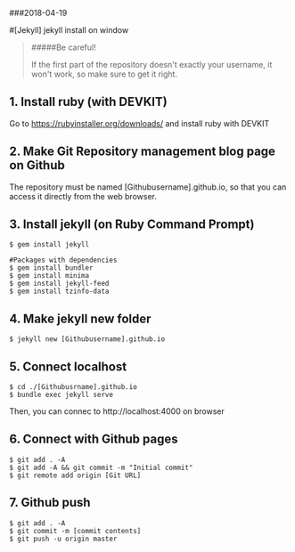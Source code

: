

###2018-04-19

#[Jekyll] jekyll install on window



> #####Be careful!
>
> If the first part of the repository doesn't exactly your username, it won't work, so make sure to get it right.



## 1. Install ruby (with DEVKIT)

Go to https://rubyinstaller.org/downloads/ and install ruby with DEVKIT



## 2. Make Git Repository management blog page on Github

The repository must be named [Githubusername].github.io, so that you can access it directly from the web browser.



## 3. Install jekyll (on Ruby Command Prompt)

~~~
$ gem install jekyll

#Packages with dependencies
$ gem install bundler
$ gem install minima
$ gem install jekyll-feed
$ gem install tzinfo-data
~~~



## 4. Make jekyll new folder

~~~
$ jekyll new [Githubusername].github.io
~~~



## 5. Connect localhost

~~~
$ cd ./[Githubusrname].github.io
$ bundle exec jekyll serve
~~~

 Then, you can connec to http://localhost:4000 on browser



## 6. Connect with Github pages

~~~
$ git add . -A
$ git add -A && git commit -m "Initial commit"
$ git remote add origin [Git URL]
~~~



## 7. Github push

~~~
$ git add . -A
$ git commit -m [commit contents]
$ git push -u origin master
~~~

